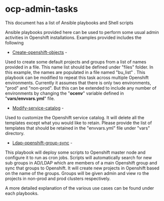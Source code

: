 # ocp-admin-tasks
This document has a list of Ansible playbooks and Shell scripts

Ansible playbooks provided here can be used to perform some usual admin activities in Openshift installations. 
Examples provided includes the following



*   [Create-openshift-objects](https://github.com/roshans416/ocp-admin-tasks/tree/master/create-openshift-objects)  - 

Used to create some default projects and groups from a list of names provided in a file. 
This name list should be defined under "files" folder. In this example, the names are populated in a file named "bu_list" . 
This playbook can be modified to repeat this task across multiple Openshift environments. 
Currently it assumes that there is only two environments, "prod" and "non-prod". 
But this can be extended to include any number of environments by changing the  "**ocenv**" variable defined in "**vars/envvars.yml**" file. 

*    [Modify-service-catalog](https://github.com/roshans416/ocp-admin-tasks/tree/master/modify-service-catalog) - 

Used to customize the Openshift service catalog. It will delete all the templates except what you would like to retain. 
Please provide the list of templates that should be retained in the "envvars.yml" file under "vars" directory. 

*   [Ldap-openshift-group-sync](https://github.com/roshans416/ocp-admin-tasks/tree/master/ldap-openshift-group-sync) - 

This playbook will deploy some scripts to Openshift master node and configure it to run as cron jobs. 
Scripts will automatically search for new sub groups in AD/LDAP which are members of a main Openshift group and sync that groups to Openshift. 
It will create new projects in Openshift based on the name of the groups. Groups will be given admin and view ro the projects in non-prod and prod clusters respectively.

A more detailed explanation of the various use cases can be found under each playbooks.

